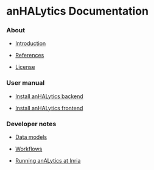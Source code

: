 <h1>anHALytics Documentation</h1>


<h3>About</h3>

* [Introduction](Introduction.md)

* [References](References.md)

* [License](License.md)

<h3>User manual</h3>

* [Install anHALytics backend](Install-backend.md)

* [Install anHALytics frontend](Install-frontend.md)

<h3>Developer notes</h3>

* [Data models](Data-models.md)

* [Workflows](Workflows.md)

* [Running anALytics at Inria](Running.md)

